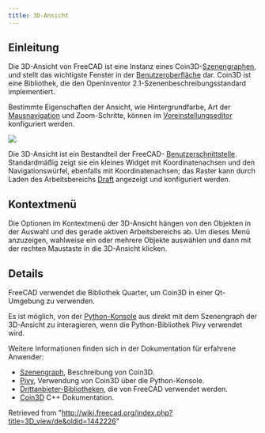 ```yaml
---
title: 3D-Ansicht
---
```

## Einleitung

Die 3D-Ansicht von FreeCAD ist eine Instanz eines Coin3D-[Szenengraphen](/Scenegraph/de "Scenegraph/de"), und stellt das wichtigste Fenster in der [Benutzeroberfläche](/Interface/de "Interface/de") dar. Coin3D ist eine Bibliothek, die den OpenInventor 2.1-Szenenbeschreibungsstandard implementiert.

Bestimmte Eigenschaften der Ansicht, wie Hintergrundfarbe, Art der [Mausnavigation](/Mouse_navigation/de "Mouse navigation/de") und Zoom-Schritte, können im [Voreinstellungseditor](/Preferences_Editor/de "Preferences Editor/de") konfiguriert werden.

![](/images/FreeCAD_3D_view.png)

Die 3D-Ansicht ist ein Bestandteil der FreeCAD- [Benutzerschnittstelle](/Interface/de "Interface/de"). Standardmäßig zeigt sie ein kleines Widget mit Koordinatenachsen und den Navigationswürfel, ebenfalls mit Koordinatenachsen; das Raster kann durch Laden des Arbeitsbereichs [Draft](/Draft_Workbench/de "Draft Workbench/de") angezeigt und konfiguriert werden.

## Kontextmenü

Die Optionen im Kontextmenü der 3D-Ansicht hängen von den Objekten in der Auswahl und des gerade aktiven Arbeitsbereichs ab. Um dieses Menü anzuzeigen, wahlweise ein oder mehrere Objekte auswählen und dann mit der rechten Maustaste in die 3D-Ansicht klicken.

## Details

FreeCAD verwendet die Bibliothek Quarter, um Coin3D in einer Qt-Umgebung zu verwenden.

Es ist möglich, von der [Python-Konsole](/Python_console "Python console") aus direkt mit dem Szenengraph der 3D-Ansicht zu interagieren, wenn die Python-Bibliothek Pivy verwendet wird.

Weitere Informationen finden sich in der Dokumentation für erfahrene Anwender:

* [Szenengraph](/Scenegraph/de "Scenegraph/de"), Beschreibung von Coin3D.
* [Pivy](/Pivy/de "Pivy/de"), Verwendung von Coin3D über die Python-Konsole.
* [Drittanbieter-Bibliotheken](/Third_Party_Libraries/de "Third Party Libraries/de"), die von FreeCAD verwendet werden.
* [Coin3D](https://grey.colorado.edu/coin3d/index.html) C++ Dokumentation.

Retrieved from "<http://wiki.freecad.org/index.php?title=3D_view/de&oldid=1442226>"